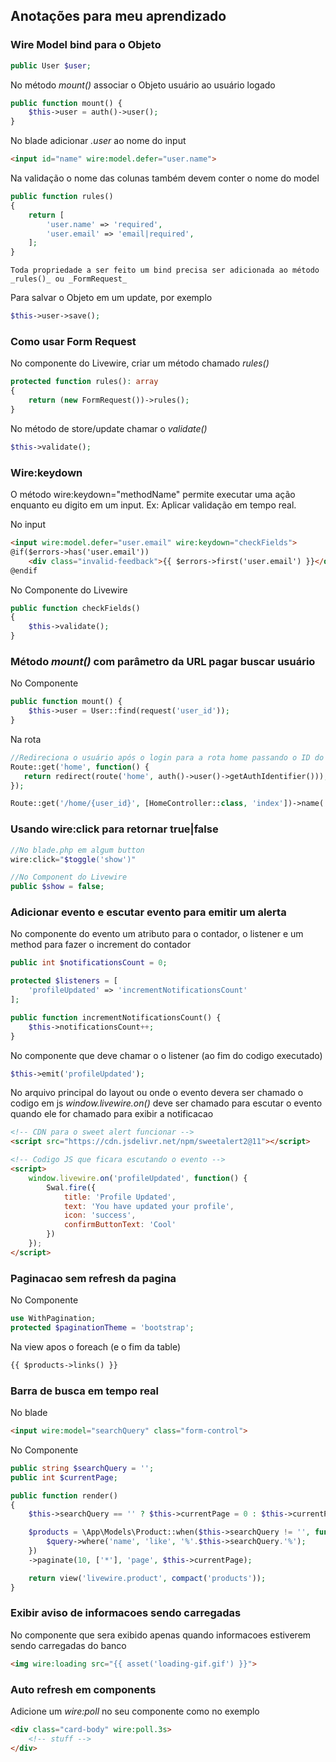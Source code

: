 ## Anotações para meu aprendizado


### Wire Model bind para o Objeto

``` php
public User $user;
```

No método _mount()_ associar o Objeto usuário ao usuário logado

``` php
public function mount() {
    $this->user = auth()->user();
}
```

No blade adicionar _.user_ ao nome do input

``` html
<input id="name" wire:model.defer="user.name">
```

Na validação o nome das colunas também devem conter o nome do model

``` php
public function rules()
{
    return [
        'user.name' => 'required',
        'user.email' => 'email|required',
    ];
}
```

    Toda propriedade a ser feito um bind precisa ser adicionada ao método _rules()_ ou _FormRequest_

Para salvar o Objeto em um update, por exemplo

``` php
$this->user->save();
```


### Como usar Form Request

No componente do Livewire, criar um método chamado _rules()_

``` php
protected function rules(): array
{
    return (new FormRequest())->rules();
}
```

No método de store/update chamar o _validate()_

``` php
$this->validate();
```

### Wire:keydown

O método wire:keydown="methodName" permite executar uma ação enquanto eu digito em um input. Ex: Aplicar validação em tempo real.

No input

``` html
<input wire:model.defer="user.email" wire:keydown="checkFields">
@if($errors->has('user.email'))
    <div class="invalid-feedback">{{ $errors->first('user.email') }}</div>
@endif
```

No Componente do Livewire
``` php
public function checkFields()
{
    $this->validate();
}
```

### Método _mount()_ com parâmetro da URL pagar buscar usuário

No Componente

``` php
public function mount() {
    $this->user = User::find(request('user_id'));
}
```

Na rota

``` php
//Redireciona o usuário após o login para a rota home passando o ID do usuário logado
Route::get('home', function() {
   return redirect(route('home', auth()->user()->getAuthIdentifier()));
});

Route::get('/home/{user_id}', [HomeController::class, 'index'])->name('home');
```

### Usando wire:click para retornar true|false

``` php
//No blade.php em algum button
wire:click="$toggle('show')"

//No Component do Livewire
public $show = false;
```

### Adicionar evento e escutar evento para emitir um alerta

No componente do evento um atributo para o contador, o listener e um method para fazer o increment do contador

``` php
public int $notificationsCount = 0;

protected $listeners = [
    'profileUpdated' => 'incrementNotificationsCount'
];

public function incrementNotificationsCount() {
    $this->notificationsCount++;
}
```

No componente que deve chamar o o listener (ao fim do codigo executado)

``` php
$this->emit('profileUpdated');
```

No arquivo principal do layout ou onde o evento devera ser chamado o codigo em js _window.livewire.on()_ deve ser
chamado para escutar o evento quando ele for chamado para exibir a notificacao

``` html
<!-- CDN para o sweet alert funcionar -->
<script src="https://cdn.jsdelivr.net/npm/sweetalert2@11"></script>

<!-- Codigo JS que ficara escutando o evento -->
<script>
    window.livewire.on('profileUpdated', function() {
        Swal.fire({
            title: 'Profile Updated',
            text: 'You have updated your profile',
            icon: 'success',
            confirmButtonText: 'Cool'
        })
    });
</script>
```

### Paginacao sem refresh da pagina

No Componente

``` php
use WithPagination;
protected $paginationTheme = 'bootstrap';
```

Na view apos o foreach (e o fim da table) 

``` html
{{ $products->links() }}
```

### Barra de busca em tempo real

No blade

``` html
<input wire:model="searchQuery" class="form-control">
```

No Componente
``` php 
public string $searchQuery = '';
public int $currentPage;

public function render()
{
    $this->searchQuery == '' ? $this->currentPage = 0 : $this->currentPage = 1;

    $products = \App\Models\Product::when($this->searchQuery != '', function($query) {
        $query->where('name', 'like', '%'.$this->searchQuery.'%');
    })
    ->paginate(10, ['*'], 'page', $this->currentPage);

    return view('livewire.product', compact('products'));
}
```

### Exibir aviso de informacoes sendo carregadas

No componente que sera exibido apenas quando informacoes estiverem sendo carregadas do banco

``` html
<img wire:loading src="{{ asset('loading-gif.gif') }}">
```

### Auto refresh em components

Adicione um _wire:poll_ no seu componente como no exemplo

``` html
<div class="card-body" wire:poll.3s>
    <!-- stuff -->
</div>
```
